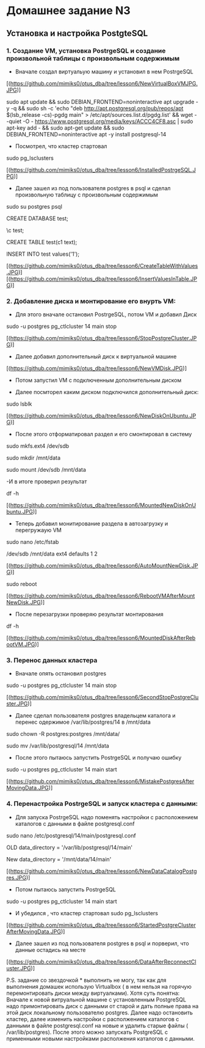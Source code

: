 # Домашнее задание N3
## Установка и настройка PostgteSQL

### 1.  Создание VM, установка PostrgeSQL и создание произвольной таблицы с произвольным содержимым

- Вначале создал  виртуальую машину и установил в нем PostrgeSQL

[(https://github.com/mimiks0/otus_dba/tree/lesson6/NewVirtualBoxVMJPG.JPG)]

sudo apt update && sudo DEBIAN_FRONTEND=noninteractive apt upgrade -y -q && sudo sh -c 'echo "deb http://apt.postgresql.org/pub/repos/apt $(lsb_release -cs)-pgdg main" > /etc/apt/sources.list.d/pgdg.list' && wget --quiet -O - https://www.postgresql.org/media/keys/ACCC4CF8.asc | sudo apt-key add - && sudo apt-get update && sudo DEBIAN_FRONTEND=noninteractive apt -y install postgresql-14

- Посмотрел, что кластер стартовал

sudo pg_lsclusters


[(https://github.com/mimiks0/otus_dba/tree/lesson6/InstalledPostrgeSQL.JPG)]


- Далее зашел из под пользователя postgres в psql и сделал произвольную таблицу с произвольным содержимым

sudo su postgres
 psql


CREATE DATABASE test;

\c test;

CREATE TABLE test(c1 text);

INSERT INTO test values('1');


[(https://github.com/mimiks0/otus_dba/tree/lesson6/CreateTableWithValues.JPG)]
[(https://github.com/mimiks0/otus_dba/tree/lesson6/InsertValuesInTable.JPG)]


### 2.  Добавление диска и монтирование его внурть VM:

- Для этого вначале остановил PostrgeSQL, потом VM  и добавил Диск

sudo -u postgres pg_ctlcluster 14 main stop

[(https://github.com/mimiks0/otus_dba/tree/lesson6/StopPostgreCluster.JPG)]


- Далее  добавил  дополнительный диск  к виртуальной машине 

[(https://github.com/mimiks0/otus_dba/tree/lesson6/NewVMDisk.JPG)]

- Потом запустил VM с подключенным дополнительным диском

- Далее посмторел  каким диском подключился дополнительный диск:

sudo lsblk

[(https://github.com/mimiks0/otus_dba/tree/lesson6/NewDiskOnUbuntu.JPG)]


- После этого  отформатировал раздел и его смонтировал в систему

sudo mkfs.ext4 /dev/sdb

sudo mkdir /mnt/data

sudo mount /dev/sdb /mnt/data

-И  в итоге проверил результат

df -h

[(https://github.com/mimiks0/otus_dba/tree/lesson6/MountedNewDiskOnUbuntu.JPG)]

- Теперь добавил монитирование  раздела в автозагрузку и перегружаую VM

sudo nano /etc/fstab

/dev/sdb /mnt/data ext4 defaults 1 2

[(https://github.com/mimiks0/otus_dba/tree/lesson6/AutoMountNewDisk.JPG)]

sudo reboot

[(https://github.com/mimiks0/otus_dba/tree/lesson6/RebootVMAfterMountNewDisk.JPG)]

- После перезагрузки проверяю результат  монтирования

df -h


[(https://github.com/mimiks0/otus_dba/tree/lesson6/MountedDiskAfterRebootVM.JPG)]

### 3.  Перенос данных  кластера

- Вначале  опять остановил postgres

sudo -u postgres pg_ctlcluster 14 main stop

[(https://github.com/mimiks0/otus_dba/tree/lesson6/SecondStopPostgreCluster.JPG)]


- Далее  сделал пользователя postgres владельцем каталога и перенес одержимое /var/lib/postgres/14 в /mnt/data

sudo chown -R postgres:postgres /mnt/data/

sudo mv /var/lib/postgresql/14 /mnt/data


- После этого пытаюсь запустить PostrgeSQL и получаю ошибку

sudo -u postgres pg_ctlcluster 14 main start

[(https://github.com/mimiks0/otus_dba/tree/lesson6/MistakePostgresAfterMovingData.JPG)]


### 4.  Перенастройка PostrgeSQL и  запуск кластера с данными:

-  Для запуска PostrgeSQL надо поменять настройки с расположением каталогов c данными в файле postgresql.conf

sudo nano /etc/postgresql/14/main/postgresql.conf

OLD data_directory = '/var/lib/postgresql/14/main' 

New data_directory = '/mnt/data/14/main'

[(https://github.com/mimiks0/otus_dba/tree/lesson6/NewDataCatalogPostgres.JPG)]

- Потом пытаюсь запустить PostrgeSQL 

sudo -u postgres pg_ctlcluster 14 main start

 - И убедился , что кластер стартовал
sudo pg_lsclusters

[(https://github.com/mimiks0/otus_dba/tree/lesson6/StartedPostgreClusterAfterMovingData.JPG)]


- Далее зашел из под пользователя postgres в psql и порверил, что данные остадись на месте

[(https://github.com/mimiks0/otus_dba/tree/lesson6/DataAfterReconnectCluster.JPG)]

P.S. задание со звездочкой * выполнить не могу, так как для выполнения домашек использую Virtualbox ( в нем нельзя на горячую перемонтировать диски между виртуалками).
Хотя суть понятна: Вначале  к новой витруальной машине с установленным PostgreSQL  надо примонтировать диск с данными от старой и дать полные права на этой диск локальному пользователю postgres.
Далее надо остановить кластер, далее изменить настройки с располжением каталогов c данными в файле postgresql.conf на новые  и удалить старые файлы ( /var/lib/postgres).
После этого можно запускать PostgreSQL с применными новыми настройками располжения каталогов c данными.